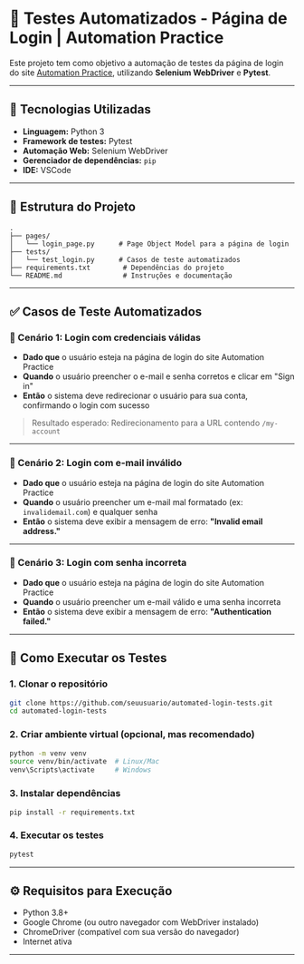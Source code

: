 # 🔐 Testes Automatizados - Página de Login | Automation Practice

Este projeto tem como objetivo a automação de testes da página de login do site [Automation Practice](http://automationpractice.pl/index.php?controller=authentication&back=my-account), utilizando **Selenium WebDriver** e **Pytest**.

---

## 🧪 Tecnologias Utilizadas

- **Linguagem:** Python 3
- **Framework de testes:** Pytest
- **Automação Web:** Selenium WebDriver
- **Gerenciador de dependências:** `pip`
- **IDE:** VSCode

---

## 📂 Estrutura do Projeto

```
.
├── pages/
│   └── login_page.py      # Page Object Model para a página de login
├── tests/
│   └── test_login.py      # Casos de teste automatizados
├── requirements.txt        # Dependências do projeto
└── README.md               # Instruções e documentação
```

---

## ✅ Casos de Teste Automatizados

### 🧪 Cenário 1: Login com credenciais válidas

- **Dado que** o usuário esteja na página de login do site Automation Practice
- **Quando** o usuário preencher o e-mail e senha corretos e clicar em "Sign in"
- **Então** o sistema deve redirecionar o usuário para sua conta, confirmando o login com sucesso

> Resultado esperado: Redirecionamento para a URL contendo `/my-account`

---

### 🧪 Cenário 2: Login com e-mail inválido

- **Dado que** o usuário esteja na página de login do site Automation Practice
- **Quando** o usuário preencher um e-mail mal formatado (ex: `invalidemail.com`) e qualquer senha
- **Então** o sistema deve exibir a mensagem de erro: **"Invalid email address."**

---

### 🧪 Cenário 3: Login com senha incorreta

- **Dado que** o usuário esteja na página de login do site Automation Practice
- **Quando** o usuário preencher um e-mail válido e uma senha incorreta
- **Então** o sistema deve exibir a mensagem de erro: **"Authentication failed."**

---

## 🚀 Como Executar os Testes

### 1. Clonar o repositório

```bash
git clone https://github.com/seuusuario/automated-login-tests.git
cd automated-login-tests
```

### 2. Criar ambiente virtual (opcional, mas recomendado)

```bash
python -m venv venv
source venv/bin/activate  # Linux/Mac
venv\Scripts\activate     # Windows
```

### 3. Instalar dependências

```bash
pip install -r requirements.txt
```

### 4. Executar os testes

```bash
pytest
```

---

## ⚙️ Requisitos para Execução

- Python 3.8+
- Google Chrome (ou outro navegador com WebDriver instalado)
- ChromeDriver (compatível com sua versão do navegador)
- Internet ativa

---
